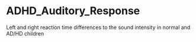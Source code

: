 # ADHD_Auditory_Response
Left and right reaction time differences to the sound intensity in normal and AD/HD children
